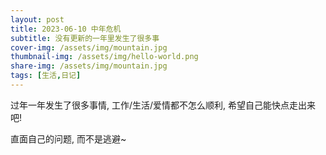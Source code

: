 ```yaml
---
layout: post  
title: 2023-06-10 中年危机
subtitle: 没有更新的一年里发生了很多事
cover-img: /assets/img/mountain.jpg  
thumbnail-img: /assets/img/hello-world.png  
share-img: /assets/img/mountain.jpg  
tags: [生活,日记]  
---  
```


过年一年发生了很多事情, 工作/生活/爱情都不怎么顺利, 希望自己能快点走出来吧!

直面自己的问题, 而不是逃避~
